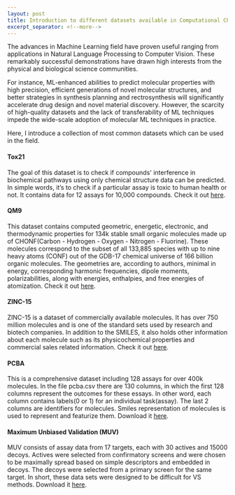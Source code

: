 ```yaml
---
layout: post
title: Introduction to different datasets available in Computational Chemistry
excerpt_separator: <!--more-->
---
```


The advances in Machine Learning field have proven useful ranging from applications in Natural Language Processing to Computer Vision. These remarkably successful demonstrations have drawn high interests from the physical and biological science communities.

For instance, ML-enhanced abilities to predict molecular properties with high precision, efficient generations of novel molecular structures, and better strategies in synthesis planning and rectrosynthesis will significantly accelerate drug design and novel material discovery. However, the scarcity of high-quality datasets and the lack of transferability of ML techniques impede the wide-scale adoption of molecular ML techniques in practice.
<!--more-->
Here, I introduce a collection of most common datasets which can be used in the field.

<h4> Tox21</h4>
The goal of this dataset is to check if compounds' interference in biochemical pathways using only chemical structure data can be predicted. In simple words, it’s to check if a particular assay is toxic to human health or not. It contains data for 12 assays for 10,000 compounds. Check it out <a target="_blank" href="https://tripod.nih.gov/tox21/challenge/data.jsp">here</a>.

#### QM9
This dataset contains computed geometric, energetic, electronic, and thermodynamic properties for 134k stable small organic molecules made up of CHONF(Carbon - Hydrogen - Oxygen - Nitrogen - Fluorine). These molecules correspond to the subset of all 133,885 species with up to nine heavy atoms (CONF) out of the GDB-17 chemical universe of 166 billion organic molecules. The geometries are, according to authors, minimal in energy, corresponding harmonic frequencies, dipole moments, polarizabilities, along with energies, enthalpies, and free energies of atomization. Check it out <a target="_blank" href="http://quantum-machine.org/datasets/">here</a>.

#### ZINC-15
ZINC-15 is a dataset of commercially available molecules. It has over 750 million molecules and is one of the standard sets used by research and biotech companies. In addition to the SMILES, it also holds other information about each molecule such as its physicochemical properties and commercial sales related information. Check it out <a target="_blank" href="http://zinc15.docking.org">here</a>.

#### PCBA
This is a comprehensive dataset including 128 assays for over 400k molecules. In the file pcba.csv there are 130 columns, in which the first 128 columns represent the outcomes for these essays. In other word, each column contains labels(0 or 1) for an individual task(assay). The last 2 columns are identifiers for molecules. Smiles representation of molecules is used to represent and featurize them. Download it <a target="_blank" href="https://raw.githubusercontent.com/deepchem/deepchem/master/datasets/pcba.csv.gz">here</a>.

#### Maximum Unbiased Validation (MUV)
MUV consists of assay data from 17 targets, each with 30 actives and 15000 decoys. Actives were selected from confirmatory screens and were chosen to be maximally
spread based on simple descriptors and embedded in decoys. The decoys were selected from a primary screen for the same target. In short, these data sets were designed to be difficult for VS methods. Download it <a target="_blank" href="https://s3-us-west-1.amazonaws.com/deepchem.io/datasets/muv.csv.gz">here</a>.
